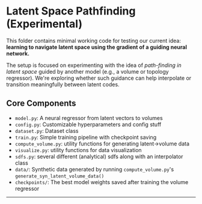 # Latent Space Pathfinding (Experimental)

This folder contains minimal working code for testing our current idea:  
**learning to navigate latent space using the gradient of a guiding neural network.**

The setup is focused on experimenting with the idea of _path-finding in latent space_ guided by another model (e.g., a volume or topology regressor). We're exploring whether such guidance can help interpolate or transition meaningfully between latent codes.

## Core Components

- `model.py`: A neural regressor from latent vectors to volumes
- `config.py`: Customizable hyperparameters and config stuff
- `dataset.py`: Dataset class
- `train.py`: Simple training pipeline with checkpoint saving
- `compute_volume.py`: utility functions for generating latent->volume data
- `visualize.py`: utility functions for data visualization
- `sdfs.py`: several different (analytical) sdfs along with an interpolator class
- `data/`: Synthetic data generated by running `compute_volume.py`'s `generate_syn_latent_volume_data()`
- `checkpoints/`: The best model weights saved after training the volume regressor



---
